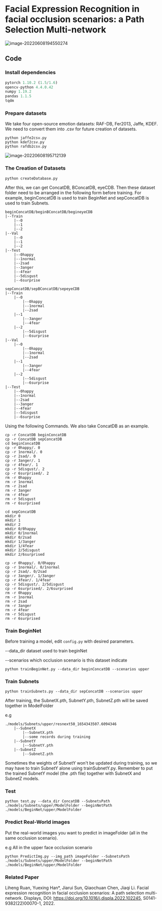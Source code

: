 # Facial Expression Recognition in facial occlusion scenarios: a Path Selection Multi-network

![image-20220608194550274](readme.assets/image-20220608194550274-16551991378131.png)

## Code

### Install dependencies

```python 3.6.13
pytorch 1.10.2 (1.5/1.6)
opencv-python 4.4.0.42
numpy 1.19.2
pandas 1.1.5
tqdm
```

### Prepare datasets 

We take four open-source emotion datasets: RAF-DB, Fer2013, Jaffe, KDEF. We need to convert them into .csv for future creation of datasets.

```
python jaffe2csv.py
python kdef2csv.py
python rafdb2csv.py
```



![image-20220608195712139](readme.assets/image-20220608195712139-16551991424872.png)

### The Creation of Datasets

```python createDatabase.py```

After this, we can get ConcatDB, BConcatDB, eyeCDB. Then these dataset folder need to be arranged in the following form before training. For example, beginConcatDB is used to train BeginNet and sepConcatDB is used to train Subnets.

```
beginConcatDB/beginBConcatDB/begineyeCDB
|--Train
	|--0
	|--1
	|--2
|--Val
	|--0
	|--1
	|--2
|--Test
	|--0happy
	|--1normal
	|--2sad
	|--3anger
	|--4fear
	|--5disgust
	|--6surprise

sepConcatDB/sepBConcatDB/sepeyeCDB
|--Train
	|--0
		|--0happy
		|--1normal
		|--2sad
	|--1
		|--3anger
		|--4fear
	|--2
		|--5disgust
		|--6surprise
|--Val
	|--0
		|--0happy
		|--1normal
		|--2sad
	|--1
		|--3anger
		|--4fear
	|--2
		|--5disgust
		|--6surprise
|--Test
	|--0happy
	|--1normal
	|--2sad
	|--3anger
	|--4fear
	|--5disgust
	|--6surprise

```

Using the following Commands. We also take ConcatDB as an example.

```
cp -r ConcatDB beginConcatDB
cp -r ConcatDB sepConcatDB
cd beginConcatDB
cp -r 0happy/. 0
cp -r 1normal/. 0
cp -r 2sad/. 0
cp -r 3anger/. 1
cp -r 4fear/. 1
cp -r 5disgust/. 2
cp -r 6surprised/. 2
rm -r 0happy
rm -r 1normal
rm -r 2sad
rm -r 3anger
rm -r 4fear
rm -r 5disgust
rm -r 6surprised

cd sepConcatDB
mkdir 0
mkdir 1
mkdir 2
mkdir 0/0happy
mkdir 0/1normal
mkdir 0/2sad
mkdir 1/3anger
mkdir 1/4fear
mkdir 2/5disgust
mkdir 2/6surprised

cp -r 0happy/. 0/0happy
cp -r 1normal/. 0/1normal
cp -r 2sad/. 0/2sad
cp -r 3anger/. 1/3anger
cp -r 4fear/. 1/4fear
cp -r 5disgust/. 2/5disgust
cp -r 6surprised/. 2/6surprised
rm -r 0happy
rm -r 1normal
rm -r 2sad
rm -r 3anger
rm -r 4fear
rm -r 5disgust
rm -r 6surprised
```

### Train BeginNet

Before training a model, edit `config.py` with desired parameters.

--data_dir dataset used to train beginNet

--scenarios which occlusion scenario is this dataset indicate

```python trainBeginNet.py --data_dir beginConcatDB --scenarios upper```

### Train Subnets

```python trainSubnets.py --data_dir sepConcatDB --scenarios upper```

After training, the SubnetX.pth, SubnetY.pth, SubnetZ.pth will be saved together in ModelFolder

e.g

``` beginConcatDB/beginBConcatDB/begineyeCDB
./models/Subnets/upper/resnext50_1654343507.6094346
	|--SubnetX
		|--SubnetX.pth
		|--some records during training
	|--SubnetY
		|--SubnetY.pth
	|--SubnetZ
		|--SubnetZ.pth
```

Sometimes the weights of SubnetY won't be updated during training, so we may have to train SubnetY alone using trainSubnetY.py. Remember to put the trained SubnetY model (the .pth file) together with SubnetX and SubnetZ models. 

### Test

```python test.py --data_dir ConcatDB --SubnetsPath ./models/Subnets/upper/ModelFolder --beginNetPath ./models/BeginNet/upper/ModelFolder```

### Predict Real-World images

Put the real-world images you want to predict in imageFolder (all in the same occlusion scenario).

e.g All in the upper face occlusion scenario

```python PredictImg.py --img_path imageFolder --SubnetsPath ./models/Subnets/upper/ModelFolder --beginNetPath ./models/BeginNet/upper/ModelFolder```

### Related Paper

Liheng Ruan, Yuexing Han*, Jiarui Sun, Qiaochuan Chen, Jiaqi Li. Facial expression recognition in facial occlusion scenarios: A path selection multi-network. Displays, DOI: https://doi.org/10.1016/j.displa.2022.102245,  S0141-9382(22)00070-1, 2022. 